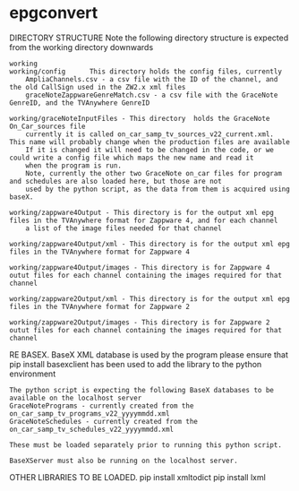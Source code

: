 # epgconvert

DIRECTORY STRUCTURE
	Note the following directory structure is expected from the working directory downwards

	working
	working/config 		This directory holds the config files, currently 
		AmpliaChannels.csv - a csv file with the ID of the channel, and the old CallSign used in the ZW2.x xml files
		graceNoteZappwareGenreMatch.csv - a csv file with the GraceNote GenreID, and the TVAnywhere GenreID
		
	working/graceNoteInputFiles - This directory  holds the GraceNote On_Car_sources file	
		currently it is called on_car_samp_tv_sources_v22_current.xml. This name will probably change when the production files are available
		If it is changed it will need to be changed in the code, or we could write a config file which maps the new name and read it
		when the program is run.
		Note, currently the other two GraceNote on_car files for program and schedules are also loaded here, but those are not 
		used by the python script, as the data from them is acquired using baseX.
		
	working/zappware4Output - This directory is for the output xml epg files in the TVAnywhere format for Zappware 4, and for each channel
		a list of the image files needed for that channel

	working/zappware4Output/xml - This directory is for the output xml epg files in the TVAnywhere format for Zappware 4

	working/zappware4Output/images - This directory is for Zappware 4 outut files for each channel containing the images required for that channel

	working/zappware2Output/xml - This directory is for the output xml epg files in the TVAnywhere format for Zappware 2

	working/zappware2Output/images - This directory is for Zappware 2 outut files for each channel containing the images required for that channel

RE BASEX.
	BaseX XML database is used by the program please ensure that 
	pip install basexclient 
	has been used to add the library to the python environment

	The python script is expecting the following BaseX databases to be available on the localhost server
	GraceNotePrograms - currently created from the on_car_samp_tv_programs_v22_yyyymmdd.xml
	GraceNoteSchedules - currently created from the on_car_samp_tv_schedules_v22_yyyymmdd.xml

	These must be loaded separately prior to running this python script.

	BaseXServer must also be running on the localhost server.
	
OTHER LIBRARIES TO BE LOADED.
	pip install xmltodict
	pip install lxml
	


